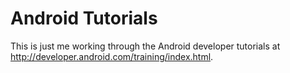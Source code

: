 # Android Tutorials

This is just me working through the Android developer tutorials at http://developer.android.com/training/index.html.
